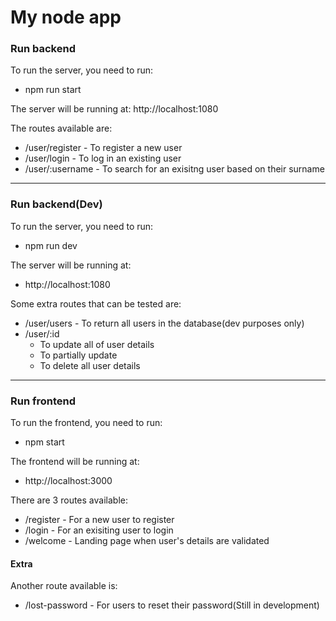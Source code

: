 # My node app

### Run backend
To run the server, you need to run:
- npm run start

The server will be running at:
http://localhost:1080

The routes available are:
- /user/register - To register a new user
- /user/login - To log in an existing user
- /user/:username - To search for an exisitng user based on their surname

---

### Run backend(Dev)
To run the server, you need to run:
- npm run dev

The server will be running at:
- http://localhost:1080

Some extra routes that can be tested are:
- /user/users - To return all users in the database(dev purposes only)
- /user/:id 
    - To update all of user details
    - To partially update
    - To delete all user details

---

### Run frontend
To run the frontend, you need to run:
- npm start

The frontend will be running at:
- http://localhost:3000

There are 3 routes available:
- /register - For a new user to register
- /login - For an exisiting user to login
- /welcome - Landing page when user's details are validated

#### Extra
Another route available is:
- /lost-password - For users to reset their password(Still in development)